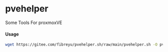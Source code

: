 # pvehelper
Some Tools For proxmoxVE



#### Usage

```bash
wget https://gitee.com/fibreyu/pvehelper.sh/raw/main/pvehelper.sh -O pvehelper.sh && chmod +x pvehelper.sh && bash pvehelper.sh
```

